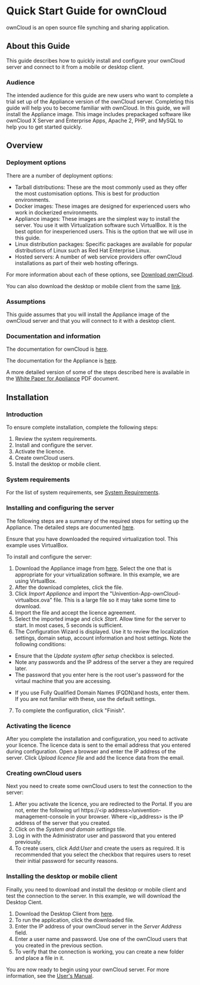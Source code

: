 # Quick Start Guide for ownCloud

ownCloud is an open source file synching and sharing application. 

## About this Guide

This guide describes how to quickly install and configure your ownCloud server and connect to it from a mobile or desktop client. 

### Audience

The intended audience for this guide are new users who want to complete a trial set up of the Appliance version of the ownCloud server. Completing this guide will help you to become familiar with ownCloud. In this guide, we will install the Appliance image. This image includes prepackaged software like ownCloud X Server and Enterprise Apps, Apache 2, PHP, and MySQL to help you to get started quickly.

## Overview

### Deployment options

There are a number of deployment options:

+ Tarball distributions: These are the most commonly used as they offer the most customisation options. This is best for production environments.
+ Docker images: These images are designed for experienced users who work in dockerized environments.
+ Appliance images: These images are the simplest way to install the server. You use it with Virtualization software such VirtualBox. It is the best option for inexperienced users. This is the option that we will use in this guide.
+ Linux distribution packages: Specific packages are available for popular distributions of Linux such as Red Hat Enterprise Linux. 
+ Hosted servers: A number of web service providers offer ownCloud installations as part of their web hosting offerings. 
 
For more information about each of these options, see [Download ownCloud](https://ownCloud.org/download/#ownCloud-server-tar-ball).

You can also download the desktop or mobile client from  the same [link](https://ownCloud.org/download/#ownCloud-server-tar-ball).

### Assumptions

This guide assumes that you will install the Appliance image of the ownCloud server and that you will connect to it with a desktop  client. 

### Documentation and information
The documentation for ownCloud is [here](https://doc.owncloud.com/server/).

The documentation for the Appliance is [here](https://doc.owncloud.com/server/admin_manual/appliance/what-is-it.html).

A more detailed version of some of the steps described here is available in the [White Paper for Appliance](https://oc.owncloud.com/rs/038-KRL-592/images/Whitepaper_User_Guide_Appliance_ENG.pdf) PDF document. 

## Installation

### Introduction

To ensure complete installation, complete the following steps:

1. Review the system requirements.
2. Install and configure the server.
3. Activate the licence.
4. Create ownCloud users.
5. Install the desktop or mobile client.


### System requirements

For the list of system requirements, see [System Requirements](https://doc.ownCloud.com/server/admin_manual/installation/system_requirements.html).

### Installing and configuring the server

The following steps are a summary of the required steps for setting up the Appliance. The detailed steps are documented [here](https://doc.ownCloud.com/server/admin_manual/appliance/installation.html). 

Ensure that you have downloaded the required virtualization tool. This example uses VirtualBox.  

To install and configure the server: 

1. Download the Appliance image from [here](https://ownCloud.org/download/#ownCloud-server-tar-ball). Select the one that is appropriate for your virtualization software. In this example, we are using VirtualBox.
2. After the download completes, click the file.
3. Click *Import Appliance* and import the "Univention-App-ownCloud-virtualbox.ova" file. This is a large file so it may take some time to download. 
4. Import the file and accept the licence agreement. 
5. Select the imported image and click *Start*. Allow time for the server to start. In most cases, 5 seconds is sufficient. 
6. The Configuration Wizard is displayed. Use it to review the localization settings, domain setup, account information and host settings. Note the following conditions:
+ Ensure that the *Update system after setup* checkbox is selected.
+ Note any passwords and the IP address of the server a they are required later.
+ The password that you enter here is the root user's password for the virtaul machine that you are accessing.
* If you use Fully Qualified Domain Names (FQDN)and hosts, enter them. If you are not familiar with these, use the default settings.
7. To complete the configuration, click "Finish". 

### Activating the licence

After you complete the installation and configuration, you need to activate your licence. The licence data is sent to the email address that you entered during configuration. Open a browser and enter the IP address of the server. Click *Upload licence file* and add the licence data from the email. 

### Creating ownCloud users

Next you need to create some ownCloud users to test the connection to the server:

1. After you activate the licence, you are redirected to the Portal. If you are not, enter the following url https://\<ip address>/univention-management-console in your browser. Where \<ip_address> is the IP address of the server that you created.
2. Click on the *System and domain settings* tile. 
3. Log in with the Administrator user and password that you entered previously. 
4. To create users, click *Add:User* and create the users as required. It is recommended that you select the checkbox that requires users to reset their initial password for security reasons.

### Installing the desktop or mobile client

Finally, you need to download and install the desktop or mobile client and test the connection to the server. In this example, we will download the Desktop Cient. 

1. Download the Desktop Client from [here](https://ownCloud.org/download/#ownCloud-server-tar-ball).
2. To run the application, click the downloaded file. 
3. Enter the IP address of your ownCloud server in the *Server Address* field. 
4. Enter a user name and password. Use one of the ownCloud users that you created in the previous section.
5. To verify that the connection is working, you can create a new folder and place a file in it. 

You are now ready to begin using your ownCloud server. For more information, see the [User's Manual](https://doc.owncloud.com/server/user_manual/).
